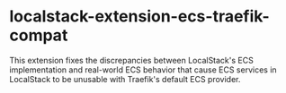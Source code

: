 localstack-extension-ecs-traefik-compat
===============================

This extension fixes the discrepancies between LocalStack's ECS implementation and real-world ECS behavior
that cause ECS services in LocalStack to be unusable with Traefik's default ECS provider.
